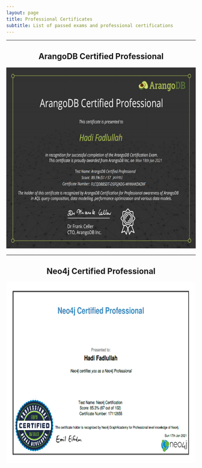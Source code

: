 ```yaml
---
layout: page
title: Professional Certificates
subtitle: List of passed exams and professional certifications
---
```


--------------------------

<h2 align="center">ArangoDB Certified Professional</h2>

<p align="center"><a href="/assets/certificate/ArangoDB CP.png"><img src= "/assets/certificate/ArangoDB CP.png" height= 480pt></a></p>

--------------------------

<h2 align="center">Neo4j Certified Professional</h2>

<p align="center"><a href="/assets/certificate/Neo4j CP.png"><img src="/assets/certificate/Neo4j CP.png" height= 480pt></a></p>
